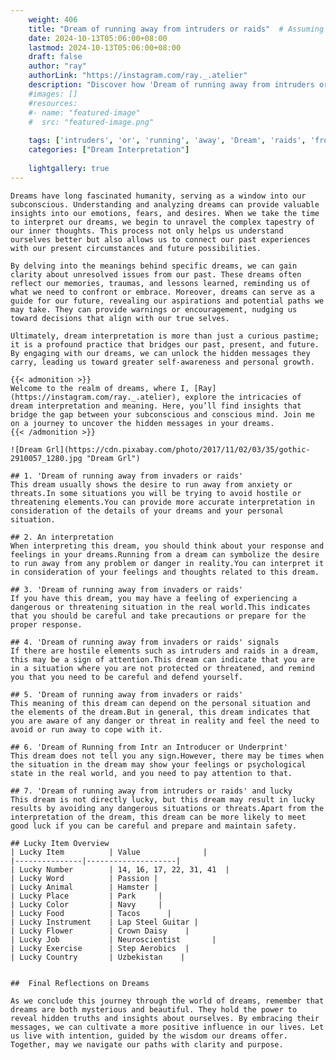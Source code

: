 ```yaml
---
    weight: 406
    title: "Dream of running away from intruders or raids"  # Assuming 'title' column exists
    date: 2024-10-13T05:06:00+08:00
    lastmod: 2024-10-13T05:06:00+08:00
    draft: false
    author: "ray"
    authorLink: "https://instagram.com/ray._.atelier"
    description: "Discover how 'Dream of running away from intruders or raids' can interpret your future and uncover its significant meanings in your life."
    #images: []
    #resources:
    #- name: "featured-image"
    #  src: "featured-image.png"
    
    tags: ['intruders', 'or', 'running', 'away', 'Dream', 'raids', 'from', 'of']
    categories: ["Dream Interpretation"]
    
    lightgallery: true
---
```

    
    Dreams have long fascinated humanity, serving as a window into our subconscious. Understanding and analyzing dreams can provide valuable insights into our emotions, fears, and desires. When we take the time to interpret our dreams, we begin to unravel the complex tapestry of our inner thoughts. This process not only helps us understand ourselves better but also allows us to connect our past experiences with our present circumstances and future possibilities.
    
    By delving into the meanings behind specific dreams, we can gain clarity about unresolved issues from our past. These dreams often reflect our memories, traumas, and lessons learned, reminding us of what we need to confront or embrace. Moreover, dreams can serve as a guide for our future, revealing our aspirations and potential paths we may take. They can provide warnings or encouragement, nudging us toward decisions that align with our true selves.
    
    Ultimately, dream interpretation is more than just a curious pastime; it is a profound practice that bridges our past, present, and future. By engaging with our dreams, we can unlock the hidden messages they carry, leading us toward greater self-awareness and personal growth.
    
    {{< admonition >}}
    Welcome to the realm of dreams, where I, [Ray](https://instagram.com/ray._.atelier), explore the intricacies of dream interpretation and meaning. Here, you’ll find insights that bridge the gap between your subconscious and conscious mind. Join me on a journey to uncover the hidden messages in your dreams.
    {{< /admonition >}}
    
    ![Dream Grl](https://cdn.pixabay.com/photo/2017/11/02/03/35/gothic-2910057_1280.jpg "Dream Grl")
    
    ## 1. 'Dream of running away from invaders or raids'
    This dream usually shows the desire to run away from anxiety or threats.In some situations you will be trying to avoid hostile or threatening elements.You can provide more accurate interpretation in consideration of the details of your dreams and your personal situation.
    
    ## 2. An interpretation
    When interpreting this dream, you should think about your response and feelings in your dreams.Running from a dream can symbolize the desire to run away from any problem or danger in reality.You can interpret it in consideration of your feelings and thoughts related to this dream.
    
    ## 3. 'Dream of running away from invaders or raids'
    If you have this dream, you may have a feeling of experiencing a dangerous or threatening situation in the real world.This indicates that you should be careful and take precautions or prepare for the proper response.
    
    ## 4. 'Dream of running away from invaders or raids' signals
    If there are hostile elements such as intruders and raids in a dream, this may be a sign of attention.This dream can indicate that you are in a situation where you are not protected or threatened, and remind you that you need to be careful and defend yourself.
    
    ## 5. 'Dream of running away from invaders or raids'
    This meaning of this dream can depend on the personal situation and the elements of the dream.But in general, this dream indicates that you are aware of any danger or threat in reality and feel the need to avoid or run away to cope with it.
    
    ## 6. 'Dream of Running from Intr an Introducer or Underprint'
    This dream does not tell you any sign.However, there may be times when the situation in the dream may show your feelings or psychological state in the real world, and you need to pay attention to that.
    
    ## 7. 'Dream of running away from intruders or raids' and lucky
    This dream is not directly lucky, but this dream may result in lucky results by avoiding any dangerous situations or threats.Apart from the interpretation of the dream, this dream can be more likely to meet good luck if you can be careful and prepare and maintain safety.
    
    ## Lucky Item Overview
    | Lucky Item          | Value              |
    |---------------|--------------------|
    | Lucky Number        | 14, 16, 17, 22, 31, 41  |
    | Lucky Word          | Passion |
    | Lucky Animal        | Hamster |
    | Lucky Place         | Park     |
    | Lucky Color         | Navy     |
    | Lucky Food          | Tacos      |
    | Lucky Instrument    | Lap Steel Guitar |
    | Lucky Flower        | Crown Daisy    |
    | Lucky Job           | Neuroscientist       |
    | Lucky Exercise      | Step Aerobics  |
    | Lucky Country       | Uzbekistan    |
    
    
    ##  Final Reflections on Dreams
    
    As we conclude this journey through the world of dreams, remember that dreams are both mysterious and beautiful. They hold the power to reveal hidden truths and insights about ourselves. By embracing their messages, we can cultivate a more positive influence in our lives. Let us live with intention, guided by the wisdom our dreams offer. Together, may we navigate our paths with clarity and purpose.
    